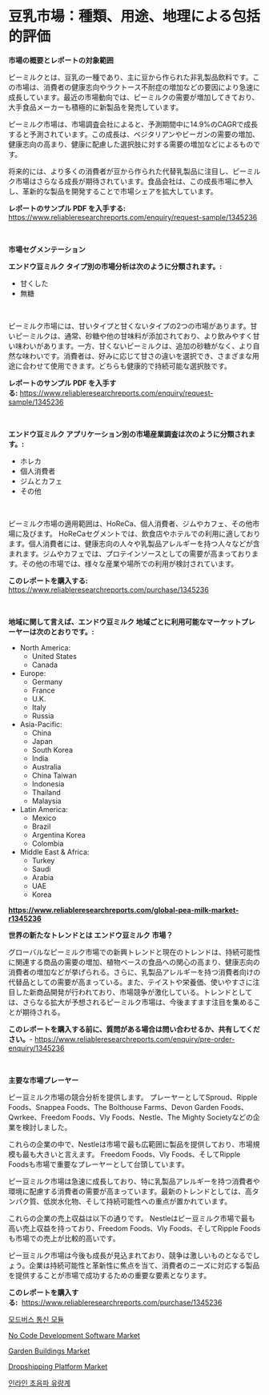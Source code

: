 <p><h1>豆乳市場：種類、用途、地理による包括的評価</h1></p><p><strong>市場の概要とレポートの対象範囲</strong></p>
<p><p>ピーミルクとは、豆乳の一種であり、主に豆から作られた非乳製品飲料です。この市場は、消費者の健康志向やラクトース不耐症の増加などの要因により急速に成長しています。最近の市場動向では、ピーミルクの需要が増加してきており、大手食品メーカーも積極的に新製品を発売しています。</p><p>ピーミルク市場は、市場調査会社によると、予測期間中に14.9%のCAGRで成長すると予測されています。この成長は、ベジタリアンやビーガンの需要の増加、健康志向の高まり、健康に配慮した選択肢に対する需要の増加などによるものです。</p><p>将来的には、より多くの消費者が豆から作られた代替乳製品に注目し、ピーミルク市場はさらなる成長が期待されています。食品会社は、この成長市場に参入し、革新的な製品を開発することで市場シェアを拡大しています。</p></p>
<p><strong>レポートのサンプル PDF を入手する:</strong> <a href="https://www.reliableresearchreports.com/enquiry/request-sample/1345236">https://www.reliableresearchreports.com/enquiry/request-sample/1345236</a></p>
<p>&nbsp;</p>
<p><strong>市場セグメンテーション</strong></p>
<p><strong>エンドウ豆ミルク タイプ別の市場分析は次のように分類されます。:</strong></p>
<p><ul><li>甘くした</li><li>無糖</li></ul></p>
<p>&nbsp;</p>
<p><p>ピーミルク市場には、甘いタイプと甘くないタイプの2つの市場があります。甘いピーミルクは、通常、砂糖や他の甘味料が添加されており、より飲みやすく甘い味わいがあります。一方、甘くないピーミルクは、追加の砂糖がなく、より自然な味わいです。消費者は、好みに応じて甘さの違いを選択でき、さまざまな用途に合わせて使用できます。どちらも健康的で持続可能な選択肢です。</p></p>
<p><strong>レポートのサンプル PDF を入手する:</strong>&nbsp;<a href="https://www.reliableresearchreports.com/enquiry/request-sample/1345236">https://www.reliableresearchreports.com/enquiry/request-sample/1345236</a></p>
<p>&nbsp;</p>
<p><strong> エンドウ豆ミルク アプリケーション別の市場産業調査は次のように分類されます。:</strong></p>
<p><ul><li>ホレカ</li><li>個人消費者</li><li>ジムとカフェ</li><li>その他</li></ul></p>
<p>&nbsp;</p>
<p><p>ピーミルク市場の適用範囲は、HoReCa、個人消費者、ジムやカフェ、その他市場に及びます。 HoReCaセグメントでは、飲食店やホテルでの利用に適しております。個人消費者には、健康志向の人々や乳製品アレルギーを持つ人々などが含まれます。ジムやカフェでは、プロテインソースとしての需要が高まっております。その他の市場では、様々な産業や場所での利用が検討されています。</p></p>
<p><strong>このレポートを購入する:</strong>&nbsp; <a href="https://www.reliableresearchreports.com/purchase/1345236">https://www.reliableresearchreports.com/purchase/1345236</a></p>
<p>&nbsp;</p>
<p><strong>地域に関して言えば、エンドウ豆ミルク 地域ごとに利用可能なマーケットプレーヤーは次のとおりです。:</strong></p>
<p><ul>
    <li>
        North America:
        <ul>
            <li>United States</li>
            <li>Canada</li>
        </ul>
    </li>
    <li>
        Europe:
        <ul>
            <li>Germany</li>
            <li>France</li>
            <li>U.K.</li>
            <li>Italy</li>
            <li>Russia</li>
        </ul>
    </li>
    <li>
        Asia-Pacific:
        <ul>
            <li>China</li>
            <li>Japan</li>
            <li>South Korea</li>
            <li>India</li>
            <li>Australia</li>
            <li>China Taiwan</li>
            <li>Indonesia</li>
            <li>Thailand</li>
            <li>Malaysia</li>
        </ul>
    </li>
    <li>
        Latin America:
        <ul>
            <li>Mexico</li>
            <li>Brazil</li>
            <li>Argentina Korea</li>
            <li>Colombia</li>
        </ul>
    </li>
    <li>
        Middle East & Africa:
        <ul>
            <li>Turkey</li>
            <li>Saudi</li>
            <li>Arabia</li>
            <li>UAE</li>
            <li>Korea</li>
        </ul>
    </li>
    </ul></p>
<p><strong><a href="https://www.reliableresearchreports.com/global-pea-milk-market-r1345236">https://www.reliableresearchreports.com/global-pea-milk-market-r1345236</a></strong>&nbsp;</p>
<p><strong>世界の新たなトレンドとは エンドウ豆ミルク 市場？</strong></p>
<p><p>グローバルなピーミルク市場での新興トレンドと現在のトレンドは、持続可能性に関連する商品の需要の増加、植物ベースの食品への関心の高まり、健康志向の消費者の増加などが挙げられる。さらに、乳製品アレルギーを持つ消費者向けの代替品としての需要が高まっている。また、テイストや栄養価、使いやすさに注目した新商品開発が行われており、市場競争が激化している。トレンドとしては、さらなる拡大が予想されるピーミルク市場は、今後ますます注目を集めることが期待される。</p></p>
<p><strong>このレポートを購入する前に、質問がある場合は問い合わせるか、共有してください。</strong>- <a href="https://www.reliableresearchreports.com/enquiry/pre-order-enquiry/1345236">https://www.reliableresearchreports.com/enquiry/pre-order-enquiry/1345236</a></p>
<p>&nbsp;</p>
<p><strong>主要な市場プレーヤー</strong></p>
<p><p>ピー豆ミルク市場の競合分析を提供します。 プレーヤーとしてSproud、Ripple Foods、Snappea Foods、The Bolthouse Farms、Devon Garden Foods、Qwrkee、Freedom Foods、Vly Foods、Nestle、The Mighty Societyなどの企業を検討しました。</p><p>これらの企業の中で、Nestleは市場で最も広範囲に製品を提供しており、市場規模も最も大きいと言えます。 Freedom Foods、Vly Foods、そしてRipple Foodsも市場で重要なプレーヤーとして台頭しています。</p><p>ピー豆ミルク市場は急速に成長しており、特に乳製品アレルギーを持つ消費者や環境に配慮する消費者の需要が高まっています。最新のトレンドとしては、高タンパク質、低炭水化物、そして持続可能性への重点が置かれています。</p><p>これらの企業の売上収益は以下の通りです。 Nestleはピー豆ミルク市場で最も高い売上収益を持っており、Freedom Foods、Vly Foods、そしてRipple Foodsも市場での売上が比較的高いです。</p><p>ピー豆ミルク市場は今後も成長が見込まれており、競争は激しいものとなるでしょう。企業は持続可能性と革新性に焦点を当て、消費者のニーズに対応する製品を提供することが市場で成功するための重要な要素となります。</p></p>
<p><strong>このレポートを購入する:</strong>&nbsp;&nbsp;<a href="https://www.reliableresearchreports.com/purchase/1345236">https://www.reliableresearchreports.com/purchase/1345236</a></p>
<p><p><a href="https://github.com/Madalyell456456/Market-Research-Report-List-1/blob/main/154119959039.md">모드버스 통신 모듈</a></p><p><a href="https://github.com/globismark/Market-Research-Report-List-3/blob/main/no-code-development-software-market.md">No Code Development Software Market</a></p><p><a href="https://issuu.com/reportprime-2/docs/garden-buildings-market-size-2030.pptx">Garden Buildings Market</a></p><p><a href="https://github.com/prosalinda88/Market-Research-Report-List-4/blob/main/dropshipping-platform-market.md">Dropshipping Platform Market</a></p><p><a href="https://github.com/vs019sa3m8x/Market-Research-Report-List-2/blob/main/729348459038.md">인라인 초음파 유량계</a></p></p>